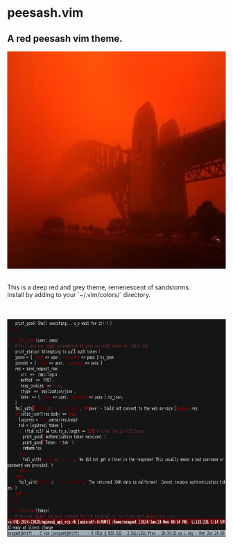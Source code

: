 # peesash.vim
## A red peesash vim theme.
<p align=center>
<img width=800 height=500 src="https://raw.githubusercontent.com/oxagast/peesash.vim/main/sandstorm.jpg" alt="Peesash">
</p>
<br>
This is a deep red and grey theme, remenescent of sandstorms.
<br>
Install by adding to your `~/.vim/colors/` directory.
<br><br><br>
<p align=center>
<img width=800 height=500 src="https://raw.githubusercontent.com/oxagast/peesash.vim/main/screenshot.jpg">
</p>
